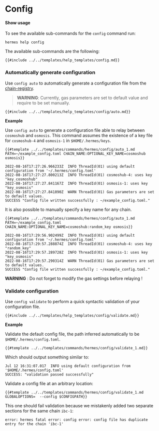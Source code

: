 # Config

#### Show usage

To see the available sub-commands for the `config` command run:

```shell
hermes help config
```

The available sub-commands are the following:

```shell
{{#include ../../templates/help_templates/config.md}}
```

### Automatically generate configuration
Use `config auto` to automatically generate a configuration file from the [chain-registry](https://github.com/cosmos/chain-registry).

> __WARNING__: Currently, gas parameters are set to default value and require to be set manually.

```
{{#include ../../templates/help_templates/config/auto.md}}
```

__Example__

Use `config auto` to generate a configuration file able to relay between `cosmoshub` and `osmosis`. This command assumes the existence of a key file for `cosmoshub-4` and `osmosis-1` in `$HOME/.hermes/keys`.
```
{{#template ../../templates/commands/hermes/config/auto_1.md PATH=~/example_config.toml CHAIN_NAME:OPTIONAL_KEY_NAME=cosmoshub osmosis}}

2022-08-16T17:27:26.966233Z  INFO ThreadId(01) using default configuration from '~/.hermes/config.toml'
2022-08-16T17:27:27.800213Z  INFO ThreadId(01) cosmoshub-4: uses key "key_cosmoshub"
2022-08-16T17:27:27.841167Z  INFO ThreadId(01) osmosis-1: uses key "key_osmosis"
2022-08-16T17:27:27.841890Z  WARN ThreadId(01) Gas parameters are set to default values.
SUCCESS "Config file written successfully : ~/example_config.toml."
```

It is also possible to manually specify a key name for any chain.
```
{{#template ../../templates/commands/hermes/config/auto_1.md PATH=~/example_config.toml CHAIN_NAME:OPTIONAL_KEY_NAME=cosmoshub:random_key osmosis}}

2022-08-16T17:29:56.902499Z  INFO ThreadId(01) using default configuration from '~/.hermes/config.toml'
2022-08-16T17:29:57.288874Z  INFO ThreadId(01) cosmoshub-4: uses key "random_key"
2022-08-16T17:29:57.289728Z  INFO ThreadId(01) osmosis-1: uses key "key_osmosis"
2022-08-16T17:29:57.290314Z  WARN ThreadId(01) Gas parameters are set to default values.
SUCCESS "Config file written successfully : ~/example_config.toml."
```

__WARNING__ : Do not forget to modify the gas settings before relaying !

### Validate configuration

Use `config validate` to perform a quick syntactic validation of
your configuration file.

```shell
{{#include ../../templates/help_templates/config/validate.md}}
```

__Example__

Validate the default config file, the path inferred automatically to be
`$HOME/.hermes/config.toml`.

```shell
{{#template ../../templates/commands/hermes/config/validate_1.md}}
```
Which should output something similar to:
```text
Jul 12 16:31:07.017  INFO using default configuration from '$HOME/.hermes/config.toml'
SUCCESS: "validation passed successfully"
```

Validate a config file at an arbitrary location:

```shell
{{#template ../../templates/commands/hermes/config/validate_1.md GLOBALOPTIONS=  --config $CONFIGPATH}}
```

This one should fail validation because we mistakenly added two separate sections for the same chain `ibc-1`:

```text
error: hermes fatal error: config error: config file has duplicate entry for the chain 'ibc-1'
```
